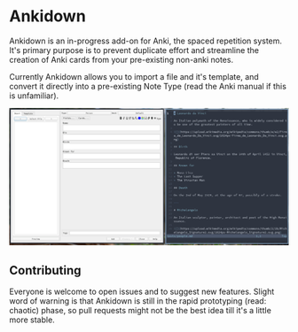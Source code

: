 # Ankidown

Ankidown is an in-progress add-on for Anki, the spaced repetition system.
It's primary purpose is to prevent duplicate effort and streamline the creation of Anki cards from your pre-existing non-anki notes.

Currently Ankidown allows you to import a file and it's template, and convert it directly into a pre-existing Note Type (read the Anki manual if this is unfamiliar).

![](assets/ankidown.gif)

## Contributing

Everyone is welcome to open issues and to suggest new features. Slight word of warning is that Ankidown is still in the rapid prototyping (read: chaotic) phase, so pull requests might not be the best idea till it's a little more stable.
